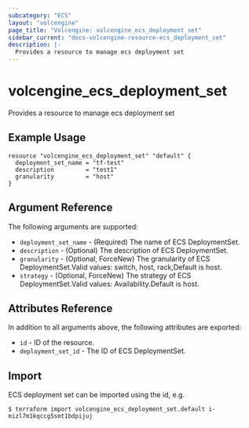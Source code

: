 ```yaml
---
subcategory: "ECS"
layout: "volcengine"
page_title: "Volcengine: volcengine_ecs_deployment_set"
sidebar_current: "docs-volcengine-resource-ecs_deployment_set"
description: |-
  Provides a resource to manage ecs deployment set
---
```

# volcengine_ecs_deployment_set
Provides a resource to manage ecs deployment set
## Example Usage
```hcl
resource "volcengine_ecs_deployment_set" "default" {
  deployment_set_name = "tf-test"
  description         = "test1"
  granularity         = "host"
}
```
## Argument Reference
The following arguments are supported:
* `deployment_set_name` - (Required) The name of ECS DeploymentSet.
* `description` - (Optional) The description of ECS DeploymentSet.
* `granularity` - (Optional, ForceNew) The granularity of ECS DeploymentSet.Valid values: switch, host, rack,Default is host.
* `strategy` - (Optional, ForceNew) The strategy of ECS DeploymentSet.Valid values: Availability.Default is host.

## Attributes Reference
In addition to all arguments above, the following attributes are exported:
* `id` - ID of the resource.
* `deployment_set_id` - The ID of ECS DeploymentSet.


## Import
ECS deployment set can be imported using the id, e.g.
```
$ terraform import volcengine_ecs_deployment_set.default i-mizl7m1kqccg5smt1bdpijuj
```

